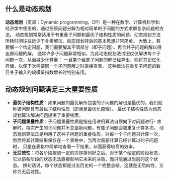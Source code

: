 ## 什么是动态规划 ##
  **动态规划**（英语：Dynamic programming，DP）是一种在数学、计算机科学和经济学中使用的，通过把原问题分解为相对简单的子问题的方式求解复杂问题的方法。
  动态规划常常适用于有重叠子问题和最优子结构性质的问题，动态规划方法所耗时间往往远少于朴素解法。动态规划背后的基本思想非常简单。
  大致上，若要解一个给定问题，我们需要解其不同部分（即子问题），再合并子问题的解以得出原问题的解。
  通常许多子问题非常相似，为此动态规划法试图仅仅解决每个子问题一次，从而减少计算量：
  一旦某个给定子问题的解已经算出，则将其记忆化存储，以便下次需要同一个子问题解之时直接查表。
  这种做法在重复子问题的数目关于输入的规模呈指数增长时特别有用。

## 动态规划问题满足三大重要性质 ##
- **最优子结构性质**：如果问题的最优解所包含的子问题的解也是最优的，我们就称该问题具有最优子结构性质（即满足最优化原理）。
  最优子结构性质为动态规划算法解决问题提供了重要线索。
- **子问题重叠性质**：子问题重叠性质是指在用递归算法自顶向下对问题进行- 求解时，每次产生的子问题并不总是新问题，有些子问题会被重复计算多次。
  动态规划算法正是利用了这种子问题的重叠性质，对每一个子问题只计算一次，然后将其计算结果保存在一个表格中，当再次需要计算已经计算过的子问题时，
  只是在表格中简单地查看一下结果，从而获得较高的效率。
- **无后效性**：将各阶段按照一定的次序排列好之后，对于某个给定的阶段状态，它以前各阶段的状态无法直接影响它未来的决策，而只能通过当前的这个状态。
  换句话说，每个状态都是过去历史的一个完整总结。这就是无后向性，又称为无后效性。